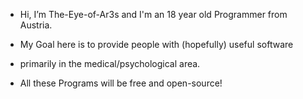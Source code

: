 - Hi, I’m The-Eye-of-Ar3s and I'm an 18 year old Programmer from Austria.

- My Goal here is to provide people with (hopefully) useful software
- primarily in the medical/psychological area.

- All these Programs will be free and open-source!
